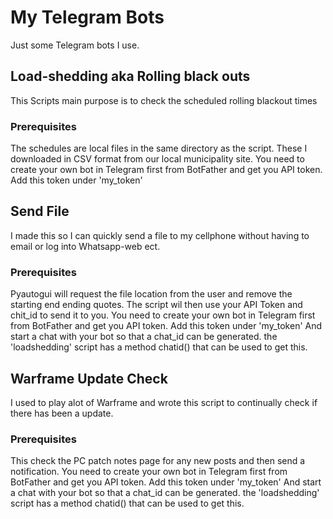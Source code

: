 # My Telegram Bots

Just some Telegram bots I use.

## Load-shedding aka Rolling black outs

This Scripts main purpose is to check the scheduled rolling blackout times

### Prerequisites

The schedules are local files in the same directory as the script.
These I downloaded in CSV format from our local municipality site.
You need to create your own bot in Telegram first from BotFather
and get you API token.
Add this token under 'my_token'

## Send File

I made this so I can quickly send a file to my cellphone
without having to email or log into Whatsapp-web ect.

### Prerequisites

Pyautogui will request the file location from the user and remove the starting end ending quotes.
The script wil then use your API Token and chit_id to send it to you.
You need to create your own bot in Telegram first from BotFather
and get you API token.
Add this token under 'my_token'
And start a chat with your bot so that a chat_id can be generated.
the 'loadshedding' script has a method chatid() that can be used to get this.

## Warframe Update Check

I used to play alot of Warframe and wrote this script to continually check if there has been a update.

### Prerequisites

This check the PC patch notes page for any new posts and then send a notification.
You need to create your own bot in Telegram first from BotFather
and get you API token.
Add this token under 'my_token'
And start a chat with your bot so that a chat_id can be generated.
the 'loadshedding' script has a method chatid() that can be used to get this.
